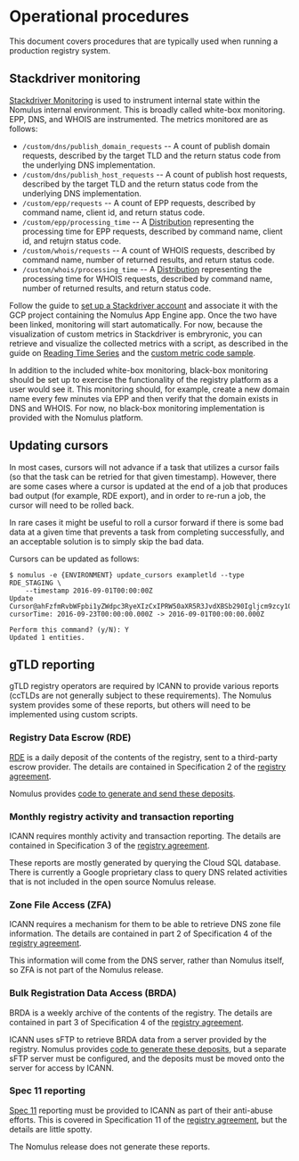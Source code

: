 # Operational procedures

This document covers procedures that are typically used when running a
production registry system.

## Stackdriver monitoring

[Stackdriver Monitoring](https://cloud.google.com/monitoring/docs/) is used to
instrument internal state within the Nomulus internal environment. This is
broadly called white-box monitoring. EPP, DNS, and WHOIS are instrumented. The
metrics monitored are as follows:

*   `/custom/dns/publish_domain_requests` -- A count of publish domain requests,
    described by the target TLD and the return status code from the underlying
    DNS implementation.
*   `/custom/dns/publish_host_requests` -- A count of publish host requests,
    described by the target TLD and the return status code from the underlying
    DNS implementation.
*   `/custom/epp/requests` -- A count of EPP requests, described by command
    name, client id, and return status code.
*   `/custom/epp/processing_time` -- A [Distribution][distribution] representing
    the processing time for EPP requests, described by command name, client id,
    and retujrn status code.
*   `/custom/whois/requests` -- A count of WHOIS requests, described by command
    name, number of returned results, and return status code.
*   `/custom/whois/processing_time` -- A [Distribution][distribution]
    representing the processing time for WHOIS requests, described by command
    name, number of returned results, and return status code.

Follow the guide to [set up a Stackdriver
account](https://cloud.google.com/monitoring/accounts/guide) and associate it
with the GCP project containing the Nomulus App Engine app. Once the two have
been linked, monitoring will start automatically. For now, because the
visualization of custom metrics in Stackdriver is embryronic, you can retrieve
and visualize the collected metrics with a script, as described in the guide on
[Reading Time
Series](https://cloud.google.com/monitoring/custom-metrics/reading-metrics) and
the [custom metric code
sample](https://github.com/GoogleCloudPlatform/python-docs-samples/blob/master/monitoring/api/v3/custom_metric.py).

In addition to the included white-box monitoring, black-box monitoring should be
set up to exercise the functionality of the registry platform as a user would
see it. This monitoring should, for example, create a new domain name every few
minutes via EPP and then verify that the domain exists in DNS and WHOIS. For
now, no black-box monitoring implementation is provided with the Nomulus
platform.

## Updating cursors

In most cases, cursors will not advance if a task that utilizes a cursor fails
(so that the task can be retried for that given timestamp). However, there are
some cases where a cursor is updated at the end of a job that produces bad
output (for example, RDE export), and in order to re-run a job, the cursor will
need to be rolled back.

In rare cases it might be useful to roll a cursor forward if there is some bad
data at a given time that prevents a task from completing successfully, and an
acceptable solution is to simply skip the bad data.

Cursors can be updated as follows:

```shell
$ nomulus -e {ENVIRONMENT} update_cursors exampletld --type RDE_STAGING \
    --timestamp 2016-09-01T00:00:00Z
Update Cursor@ahFzfmRvbWFpbi1yZWdpc3RyeXIzCxIPRW50aXR5R3JvdXBSb290Igljcm9zcy10bGQMCxIIUmVnaXN0cnkiB3lvdXR1YmUM_RDE_STAGING
cursorTime: 2016-09-23T00:00:00.000Z -> 2016-09-01T00:00:00.000Z

Perform this command? (y/N): Y
Updated 1 entities.
```

## gTLD reporting

gTLD registry operators are required by ICANN to provide various reports (ccTLDs
are not generally subject to these requirements). The Nomulus system provides
some of these reports, but others will need to be implemented using custom
scripts.

### Registry Data Escrow (RDE)

[RDE](https://newgtlds.icann.org/en/applicants/data-escrow) is a daily deposit
of the contents of the registry, sent to a third-party escrow provider. The
details are contained in Specification 2 of the [registry
agreement][registry-agreement].

Nomulus provides [code to generate and send these
deposits](./operational-procedures/rde-deposits.md).

### Monthly registry activity and transaction reporting

ICANN requires monthly activity and transaction reporting. The details are
contained in Specification 3 of the [registry agreement][registry-agreement].

These reports are mostly generated by querying the Cloud SQL database. There is
currently a Google proprietary class to query DNS related activities that is 
not included in the open source Nomulus release. 

### Zone File Access (ZFA)

ICANN requires a mechanism for them to be able to retrieve DNS zone file
information. The details are contained in part 2 of Specification 4 of the
[registry agreement][registry-agreement].

This information will come from the DNS server, rather than Nomulus itself, so
ZFA is not part of the Nomulus release.

### Bulk Registration Data Access (BRDA)

BRDA is a weekly archive of the contents of the registry. The details are
contained in part 3 of Specification 4 of the [registry
agreement][registry-agreement].

ICANN uses sFTP to retrieve BRDA data from a server provided by the registry.
Nomulus provides [code to generate these
deposits](./operational-procedures/brda-deposits.md), but a separate sFTP server
must be configured, and the deposits must be moved onto the server for access by
ICANN.

### Spec 11 reporting

[Spec 11][spec-11] reporting must be provided to ICANN as part of their
anti-abuse efforts. This is covered in Specification 11 of the
[registry agreement][registry-agreement], but the details are little spotty.

The Nomulus release does not generate these reports.

[distribution]: https://cloud.google.com/monitoring/api/ref_v3/rest/v3/TypedValue#Distribution
[registry-agreement]: https://newgtlds.icann.org/sites/default/files/agreements/agreement-approved-09jan14-en.pdf
[spec-11]: https://newgtlds.icann.org/en/applicants/agb/base-agreement-specs-pic-faqs
